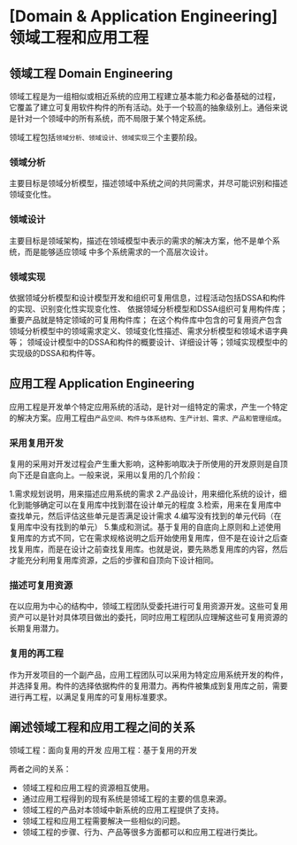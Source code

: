 # [Domain & Application Engineering] 领域工程和应用工程

## 领域工程 Domain Engineering

领域工程是为一组相似或相近系统的应用工程建立基本能力和必备基础的过程，
它覆盖了建立可复用软件构件的所有活动。处于一个较高的抽象级别上。通俗来说
是针对一个领域中的所有系统，而不局限于某个特定系统。

领域工程包括```领域分析、领域设计、领域实现```三个主要阶段。


### 领域分析

主要目标是领域分析模型，描述领域中系统之间的共同需求，并尽可能识别和描述领域变化性。

### 领域设计

主要目标是领域架构，描述在领域模型中表示的需求的解决方案，他不是单个系统，而是能够适应领域
中多个系统需求的一个高层次设计。

### 领域实现

依据领域分析模型和设计模型开发和组织可复用信息，过程活动包括DSSA和构件的实现、识别变化性实现变化性、
依据领域分析模型和DSSA组织可复用构件库；重要产品就是特定领域的可复用构件库；
在这个构件库中包含的可复用资产包含领域分析模型中的领域需求定义、领域变化性描述、需求分析模型和领域术语字典等；
领域设计模型中的DSSA和构件的概要设计、详细设计等；领域实现模型中的实现级的DSSA和构件等。


## 应用工程 Application Engineering

应用工程是开发单个特定应用系统的活动，是针对一组特定的需求，产生一个特定的解决方案。应用工程由```产品空间、构件与体系结构、生产计划、需求、产品和管理组成```。

### 采用复用开发

复用的采用对开发过程会产生重大影响，这种影响取决于所使用的开发原则是自顶向下还是自底向上。一般来说，采用以复用的几个阶段：

1.需求规划说明，用来描述应用系统的需求
2.产品设计，用来细化系统的设计，细化到能够确定可以在复用库中找到潜在设计单元的程度
3.检索，用来在复用库中查找单元，然后评估这些单元是否满足设计需求
4.编写没有找到的单元代码（在复用库中没有找到的单元）
5.集成和测试。基于复用的自底向上原则和上述使用复用库的方式不同，它在需求规格说明之后开始使用复用库，但不是在设计之后查找复用库，而是在设计之前查找复用库。也就是说，要先熟悉复用库的内容，然后才能充分利用复用库资源，之后的步骤和自顶向下设计相同。


### 描述可复用资源

在以应用为中心的结构中，领域工程团队受委托进行可复用资源开发。这些可复用资产可以是针对具体项目做出的委托，同时应用工程团队应理解这些可复用资源的长期复用潜力。

### 复用的再工程

作为开发项目的一个副产品，应用工程团队可以采用为特定应用系统开发的构件，并选择复用。构件的选择依据构件的复用潜力。再构件被集成到复用库之前，需要进行再工程，以满足复用库的可复用标准要求。

## 阐述领域工程和应用工程之间的关系

领域工程：面向复用的开发
应用工程：基于复用的开发

两者之间的关系：

- 领域工程和应用工程的资源相互使用。
- 通过应用工程得到的现有系统是领域工程的主要的信息来源。
- 领域工程的产品对本领域中新系统的应用工程提供了支持。
- 领域工程和应用工程需要解决一些相似的问题。
- 领域工程的步骤、行为、产品等很多方面都可以和应用工程进行类比。



